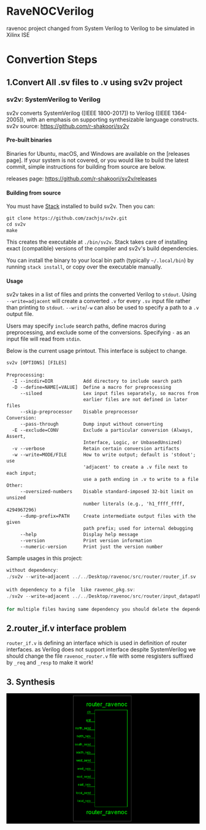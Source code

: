 # RaveNOCVerilog
ravenoc project changed from System Verilog to Verilog to  be  simulated in Xilinx ISE

# Convertion Steps
## 1.Convert All .sv files to .v using sv2v project
### sv2v: SystemVerilog to Verilog

sv2v converts SystemVerilog ([IEEE 1800-2017]) to Verilog ([IEEE 1364-2005]),
with an emphasis on supporting synthesizable language constructs.
sv2v source: https://github.com/r-shakoori/sv2v

#### Pre-built binaries

Binaries for Ubuntu, macOS, and Windows are available on the [releases page]. If
your system is not covered, or you would like to build the latest commit, simple
instructions for building from source are below.

releases page: https://github.com/r-shakoori/sv2v/releases

#### Building from source

You must have [Stack] installed to build sv2v. Then you can:

[Stack]: https://www.haskellstack.org/

```
git clone https://github.com/zachjs/sv2v.git
cd sv2v
make
```

This creates the executable at `./bin/sv2v`. Stack takes care of installing
exact (compatible) versions of the compiler and sv2v's build dependencies.

You can install the binary to your local bin path (typically `~/.local/bin`) by
running `stack install`, or copy over the executable manually.


#### Usage

sv2v takes in a list of files and prints the converted Verilog to `stdout`.
Using `--write=adjacent` will create a converted `.v` for every `.sv` input file
rather than printing to `stdout`. `--write`/`-w` can also be used to specify a
path to a `.v` output file.

Users may specify `include` search paths, define macros during preprocessing,
and exclude some of the conversions. Specifying `-` as an input file will read
from `stdin`.

Below is the current usage printout. This interface is subject to change.

```
sv2v [OPTIONS] [FILES]

Preprocessing:
  -I --incdir=DIR           Add directory to include search path
  -D --define=NAME[=VALUE]  Define a macro for preprocessing
     --siloed               Lex input files separately, so macros from
                            earlier files are not defined in later files
     --skip-preprocessor    Disable preprocessor
Conversion:
     --pass-through         Dump input without converting
  -E --exclude=CONV         Exclude a particular conversion (Always, Assert,
                            Interface, Logic, or UnbasedUnsized)
  -v --verbose              Retain certain conversion artifacts
  -w --write=MODE/FILE      How to write output; default is 'stdout'; use
                            'adjacent' to create a .v file next to each input;
                            use a path ending in .v to write to a file
Other:
     --oversized-numbers    Disable standard-imposed 32-bit limit on unsized
                            number literals (e.g., 'h1_ffff_ffff, 4294967296)
     --dump-prefix=PATH     Create intermediate output files with the given
                            path prefix; used for internal debugging
     --help                 Display help message
     --version              Print version information
     --numeric-version      Print just the version number
```

Sample usages in this project:

```c
without dependency:
./sv2v --write=adjacent ../../Desktop/ravenoc/src/router/router_if.sv

with dependency to a file  like ravenoc_pkg.sv:
./sv2v --write=adjacent ../../Desktop/ravenoc/src/router/input_datapath.sv ../../Desktop/ravenoc/src/router/ravenoc_pkg.sv

for multiple files having same dependency you should delete the dependency .v file and let  it be  recreated!
```

## 2.router_if.v interface problem

`router_if.v` is defining an interface which is used in definition of router interfaces. as Verilog does not support interface despite SystemVerilog we should change the file `ravenoc_router.v` file with some resgisters suffixed by `_req` and `_resp` to make it work!

## 3. Synthesis
![alt text](top-level.png)
